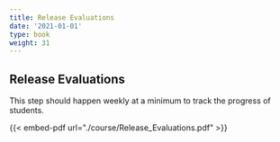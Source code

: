 ```yaml
---
title: Release Evaluations
date: '2021-01-01'
type: book
weight: 31
---
```



## Release Evaluations

This step should happen weekly at a minimum to track the progress of students.

{{< embed-pdf url="./course/Release_Evaluations.pdf" >}}

